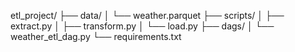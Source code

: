 etl_project/
├── data/
│   └── weather.parquet
├── scripts/
│   ├── extract.py
│   ├── transform.py
│   └── load.py
├── dags/
│   └── weather_etl_dag.py
└── requirements.txt
